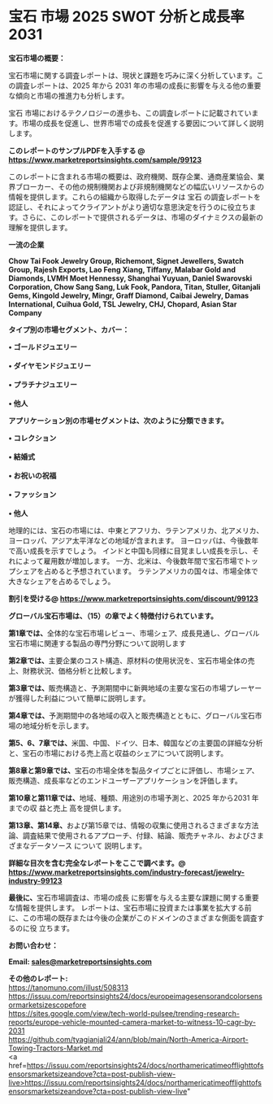 # 宝石 市場 2025 SWOT 分析と成長率 2031

<strong><b>宝石市場の概要：</b></strong>

宝石市場に関する調査レポートは、現状と課題を巧みに深く分析しています。この調査レポートは、2025 年から 2031 年の市場の成長に影響を与える他の重要な傾向と市場の推進力も分析します。

宝石 市場におけるテクノロジーの進歩も、この調査レポートに記載されています。市場の成長を促進し、世界市場での成長を促進する要因について詳しく説明します。

<strong>このレポートのサンプルPDFを入手する @ <a href=https://www.marketreportsinsights.com/sample/99123>https://www.marketreportsinsights.com/sample/99123</a></strong>

このレポートに含まれる市場の概要は、政府機関、既存企業、通商産業協会、業界ブローカー、その他の規制機関および非規制機関などの幅広いリソースからの情報を提供します。これらの組織から取得したデータは 宝石 の調査レポートを認証し、それによってクライアントがより適切な意思決定を行うのに役立ちます。さらに、このレポートで提供されるデータは、市場のダイナミクスの最新の理解を提供します。

<strong>一流の企業</strong>

<strong><b>Chow Tai Fook Jewelry Group, Richemont, Signet Jewellers, Swatch Group, Rajesh Exports, Lao Feng Xiang, Tiffany, Malabar Gold and Diamonds, LVMH Moet Hennessy, Shanghai Yuyuan, Daniel Swarovski Corporation, Chow Sang Sang, Luk Fook, Pandora, Titan, Stuller, Gitanjali Gems, Kingold Jewelry, Mingr, Graff Diamond, Caibai Jewelry, Damas International, Cuihua Gold, TSL Jewelry, CHJ, Chopard, Asian Star Company</b></strong>

<strong><b>タイプ別の市場セグメント、カバー：</b></strong>

<strong>• ゴールドジュエリー<br><br>• ダイヤモンドジュエリー<br><br>• プラチナジュエリー<br><br>• 他人</strong>

<strong><b>アプリケーション別の市場セグメントは、次のように分類できます。</b></strong>

<strong>• コレクション<br><br>• 結婚式<br><br>• お祝いの祝福<br><br>• ファッション<br><br>• 他人</strong>

 地理的には、宝石の市場には、中東とアフリカ、ラテンアメリカ、北アメリカ、ヨーロッパ、アジア太平洋などの地域が含まれます。 ヨーロッパは、今後数年で高い成長を示すでしょう。 インドと中国も同様に目覚ましい成長を示し、それによって雇用数が増加します。 一方、北米は、今後数年間で宝石市場でトップシェアを占めると予想されています。 ラテンアメリカの国々は、市場全体で大きなシェアを占めるでしょう。

<strong>割引を受ける@ <a href=https://www.marketreportsinsights.com/discount/99123>https://www.marketreportsinsights.com/discount/99123</a></strong>

<strong><b>グローバル宝石市場は、（15）の章でよく特徴付けられています。</b></strong>

<strong><b>第</b></strong><strong><b>1章では、</b></strong>全体的な宝石市場レビュー、市場シェア、成長見通し、グローバル宝石市場に関連する製品の専門分野について説明します

<strong><b>第2章では、</b></strong>主要企業のコスト構造、原材料の使用状況を、宝石市場全体の売上、財務状況、価格分析と比較します。

<strong><b>第3章では、</b></strong>販売構造と、予測期間中に新興地域の主要な宝石の市場プレーヤーが獲得した利益について簡単に説明します。

<strong><b>第4章では、</b></strong>予測期間中の各地域の収入と販売構造とともに、グローバル宝石市場の地域分析を示します。

<strong><b>第5、6、7章では、</b></strong>米国、中国、ドイツ、日本、韓国などの主要国の詳細な分析と、宝石の市場における売上高と収益のシェアについて説明します。

<strong><b>第8章と第9章では、</b></strong>宝石の市場全体を製品タイプごとに評価し、市場シェア、販売構造、成長率などのエンドユーザーアプリケーションを評価します。

<strong><b>第10章と第11章では、</b></strong>地域、種類、用途別の市場予測と、2025 年から2031 年までの収 益と売上 高を提供します。

<strong><b>第13章、第14章、</b></strong>および第15章では、情報の収集に使用されるさまざまな方法論、調査結果で使用されるアプローチ、付録、結論、販売チャネル、およびさまざまなデータソース について 説明します。

<strong>詳細な目次を含む完全なレポートをここで調べます。@ <a href=https://www.marketreportsinsights.com/industry-forecast/jewelry-industry-99123>https://www.marketreportsinsights.com/industry-forecast/jewelry-industry-99123</a></strong>

<strong><b>最後に、</b></strong>宝石市場調査は、市場の成長 に影響を</a>与える主要な課題に関する重要な情報を提供します。 レポートは、宝石市場に投資または事業を拡大する前に、この市場の既存または今後の企業がこのドメインのさまざまな側面を調査す るのに役 立ちます。

<strong><b>お問い合わせ：</b></strong>

<strong>Email: </strong><a href=mailto:sales@marketreportsinsights.com><strong>sales@marketreportsinsights.com</strong></a>

<strong>その他のレポート:</strong>
<br>
<a href=https://tanomuno.com/illust/508313>https://tanomuno.com/illust/508313</a>
<br>
<a href=https://issuu.com/reportsinsights24/docs/europeimagesensorandcolorsensormarketsizescopefore>https://issuu.com/reportsinsights24/docs/europeimagesensorandcolorsensormarketsizescopefore</a>
<br>
<a href=https://sites.google.com/view/tech-world-pulsee/trending-research-reports/europe-vehicle-mounted-camera-market-to-witness-10-cagr-by-2031>https://sites.google.com/view/tech-world-pulsee/trending-research-reports/europe-vehicle-mounted-camera-market-to-witness-10-cagr-by-2031</a>
<br>
<a href=https://github.com/tyagianjali24/ann/blob/main/North-America-Airport-Towing-Tractors-Market.md>https://github.com/tyagianjali24/ann/blob/main/North-America-Airport-Towing-Tractors-Market.md</a>
<br>
<a href=https://issuu.com/reportsinsights24/docs/northamericatimeofflighttofsensorsmarketsizeandove?cta=post-publish-view-live>https://issuu.com/reportsinsights24/docs/northamericatimeofflighttofsensorsmarketsizeandove?cta=post-publish-view-live</a>"
